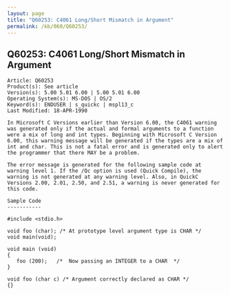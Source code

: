 ```yaml
---
layout: page
title: "Q60253: C4061 Long/Short Mismatch in Argument"
permalink: /kb/060/Q60253/
---
```


## Q60253: C4061 Long/Short Mismatch in Argument

	Article: Q60253
	Product(s): See article
	Version(s): 5.00 5.01 6.00 | 5.00 5.01 6.00
	Operating System(s): MS-DOS | OS/2
	Keyword(s): ENDUSER | s_quickc | mspl13_c
	Last Modified: 18-APR-1990
	
	In Microsoft C Versions earlier than Version 6.00, the C4061 warning
	was generated only if the actual and formal arguments to a function
	were a mix of long and int types. Beginning with Microsoft C Version
	6.00, this warning message will be generated if the types are a mix of
	int and char. This is not a fatal error and is generated only to alert
	the programmer that there MAY be a problem.
	
	The error message is generated for the following sample code at
	warning level 1. If the /Qc option is used (Quick Compile), the
	warning is not generated at any warning level. Also, in QuickC
	Versions 2.00, 2.01, 2.50, and 2.51, a warning is never generated for
	this code.
	
	Sample Code
	-----------
	
	#include <stdio.h>
	
	void foo (char); /* At prototype level argument type is CHAR */
	void main(void);
	
	void main (void)
	{
	   foo (200);   /*  Now passing an INTEGER to a CHAR  */
	}
	
	void foo (char c) /* Argument correctly declared as CHAR */
	{}
